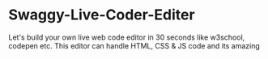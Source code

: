 # Swaggy-Live-Coder-Editer
Let's build your own live web code editor in 30 seconds like w3school, codepen etc. This editor can handle HTML, CSS &amp; JS code and its amazing
